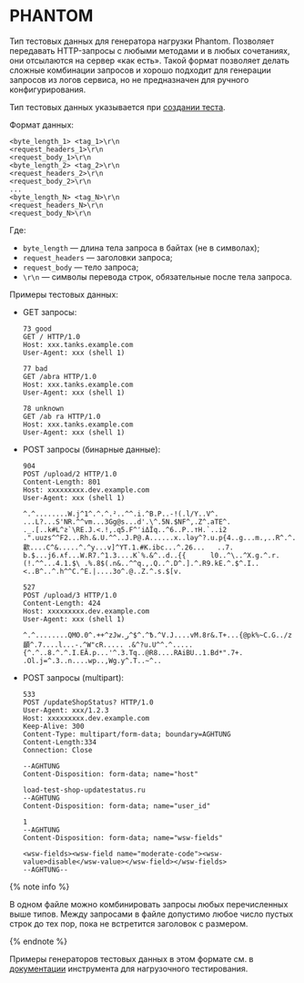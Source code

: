 # PHANTOM

Тип тестовых данных для генератора нагрузки Phantom. Позволяет передавать HTTP-запросы с любыми методами и в любых сочетаниях, они отсылаются на сервер «как есть». Такой формат позволяет делать сложные комбинации запросов и хорошо подходит для генерации запросов из логов сервиса, но не предназначен для ручного конфигурирования.

Тип тестовых данных указывается при [создании теста](../../operations/create-test-bucket.md#create-test).

Формат данных:

```text
<byte_length_1> <tag_1>\r\n
<request_headers_1>\r\n
<request_body_1>\r\n
<byte_length_2> <tag_2>\r\n
<request_headers_2>\r\n
<request_body_2>\r\n
...
<byte_length_N> <tag_N>\r\n
<request_headers_N>\r\n
<request_body_N>\r\n

```

Где:

- `byte_length` — длина тела запроса в байтах (не в символах);
- `request_headers` — заголовки запроса;
- `request_body` — тело запроса;
- `\r\n` — символы перевода строк, обязательные после тела запроса.

Примеры тестовых данных:

- GET запросы:

	```http
	73 good
	GET / HTTP/1.0
	Host: xxx.tanks.example.com
	User-Agent: xxx (shell 1)

	77 bad
	GET /abra HTTP/1.0
	Host: xxx.tanks.example.com
	User-Agent: xxx (shell 1)

	78 unknown
	GET /ab ra HTTP/1.0
	Host: xxx.tanks.example.com
	User-Agent: xxx (shell 1)
	```

- POST запросы (бинарные данные):

	```http
	904
	POST /upload/2 HTTP/1.0
	Content-Length: 801
	Host: xxxxxxxxx.dev.example.com
	User-Agent: xxx (shell 1)

	^.^........W.j^1^.^.^.²..^^.i.^B.P..-!(.l/Y..V^.      ...L?...S'NR.^^vm...3Gg@s...d'.\^.5N.$NF^,.Z^.aTE^.
	._.[..k#L^ƨ`\RE.J.<.!,.q5.F^՚iΔĬq..^6..P..тH.`..i2
	.".uuzs^^F2...Rh.&.U.^^..J.P@.A......x..lǝy^?.u.p{4..g...m.,..R^.^.^......].^^.^J...p.ifTF0<.s.9V.o5<..%!6ļS.ƐǢ..㱋....C^&.....^.^y...v]^YT.1.#K.ibc...^.26...   ..7.
	b.$...j6.٨f...W.R7.^1.3....K`%.&^..d..{{      l0..^\..^X.g.^.r.(!.^^...4.1.$\ .%.8$(.n&..^^q.,.Q..^.D^.].^.R9.kE.^.$^.I..<..B^..^.h^^C.^E.|....3o^.@..Z.^.s.$[v.

	527
	POST /upload/3 HTTP/1.0
	Content-Length: 424
	Host: xxxxxxxxx.dev.example.com
	User-Agent: xxx (shell 1)

	^.^........QMO.0^.++^zJw.ر^$^.^Ѣ.^V.J....vM.8r&.T+...{@pk%~C.G../z顲^.7....l...-.^W"cR..... .&^?u.U^^.^.....{^.^..8.^.^.I.EĂ.p...'^.3.Tq..@R8....RAiBU..1.Bd*".7+.
	.Ol.j=^.3..n....wp..,Wg.y^.T..~^..
	```

- POST запросы (multipart):

	```http
	533
	POST /updateShopStatus? HTTP/1.0
	User-Agent: xxx/1.2.3
	Host: xxxxxxxxx.dev.example.com
	Keep-Alive: 300
	Content-Type: multipart/form-data; boundary=AGHTUNG
	Content-Length:334
	Connection: Close

	--AGHTUNG
	Content-Disposition: form-data; name="host"

	load-test-shop-updatestatus.ru
	--AGHTUNG
	Content-Disposition: form-data; name="user_id"

	1
	--AGHTUNG
	Content-Disposition: form-data; name="wsw-fields"

	<wsw-fields><wsw-field name="moderate-code"><wsw-value>disable</wsw-value></wsw-field></wsw-fields>
	--AGHTUNG--
	```

{% note info %}

В одном файле можно комбинировать запросы любых перечисленных выше типов.
Между запросами в файле допустимо любое число пустых строк до тех пор, пока не встретится заголовок с размером.

{% endnote %}

Примеры генераторов тестовых данных в этом формате см. в [документации](https://yandextank.readthedocs.io/en/latest/ammo_generators.html) инструмента для нагрузочного тестирования.